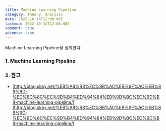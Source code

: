 ```yaml
---
title: Machine Learning Pipeline
category: Theory, Analysis
date: 2022-10-14T12:00:00Z
lastmod: 2022-10-14T12:00:00Z
comment: true
adsense: true
---
```


Machine Learning Pipeline을 정리한다.

### 1. Machine Learning Pipeline

### 2. 참고

* [http://blog.skby.net/%EB%A8%B8%EC%8B%A0%EB%9F%AC%EB%8B%9D-%ED%8C%8C%EC%9D%B4%ED%94%84%EB%9D%BC%EC%9D%B8-machine-learning-pipeline/](http://blog.skby.net/%EB%A8%B8%EC%8B%A0%EB%9F%AC%EB%8B%9D-%ED%8C%8C%EC%9D%B4%ED%94%84%EB%9D%BC%EC%9D%B8-machine-learning-pipeline/)
